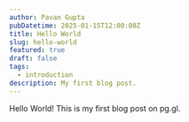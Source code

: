 ```yaml
---
author: Pavan Gupta
pubDatetime: 2025-01-15T12:00:00Z
title: Hello World
slug: hello-world
featured: true
draft: false
tags:
  - introduction
description: My first blog post.
---
```


Hello World! This is my first blog post on pg.gl.
